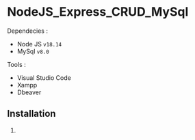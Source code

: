 # NodeJS_Express_CRUD_MySql

Dependecies :

* Node JS ```v18.14```
* MySql ```v8.0```

Tools :

* Visual Studio Code
* Xampp
* Dbeaver

## Installation

1. 
